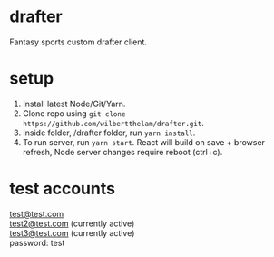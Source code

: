 # drafter
Fantasy sports custom drafter client.
# setup
1. Install latest Node/Git/Yarn.
1. Clone repo using ```git clone https://github.com/wilbertthelam/drafter.git```.
2. Inside folder, /drafter folder, run ```yarn install```.
3. To run server, run ```yarn start```. React will build on save + browser refresh, Node server changes require reboot (ctrl+c).

# test accounts
test@test.com<br />
test2@test.com (currently active)<br />
test3@test.com (currently active)<br />
password: test

